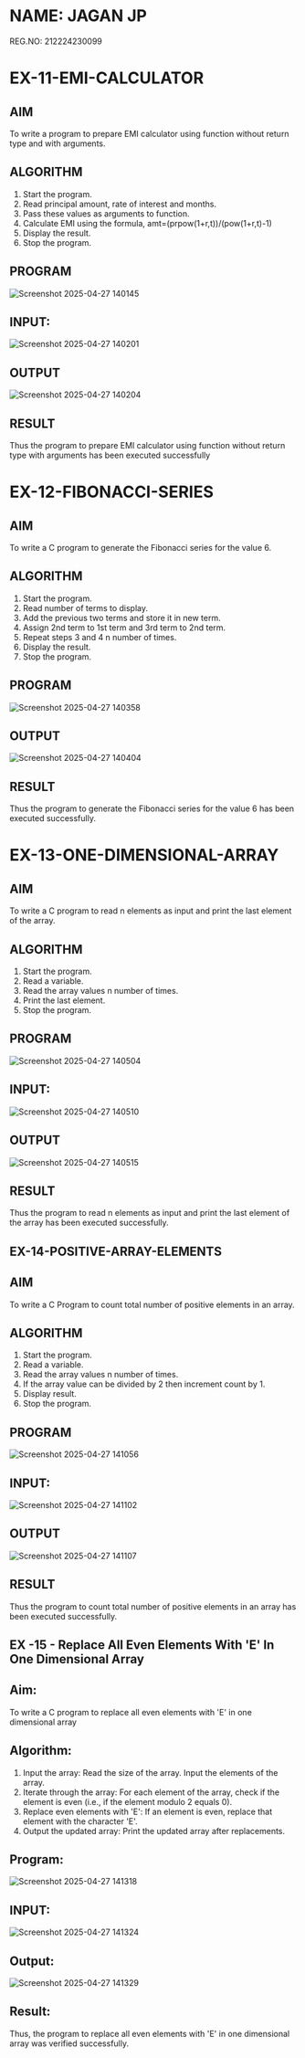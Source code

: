 # NAME: JAGAN JP
REG.NO: 212224230099

# EX-11-EMI-CALCULATOR
## AIM

To write a program to prepare EMI calculator using function without return type and with arguments.

## ALGORITHM
1.	Start the program.
2.	Read principal amount, rate of interest and months.
3.	Pass these values as arguments to function.
4.	Calculate EMI using the formula, amt=(prpow(1+r,t))/(pow(1+r,t)-1)
5.	Display the result.
6.	Stop the program.

## PROGRAM

![Screenshot 2025-04-27 140145](https://github.com/user-attachments/assets/98c39e58-5706-4575-bcde-6195519db53d)

## INPUT:

![Screenshot 2025-04-27 140201](https://github.com/user-attachments/assets/25fea2ce-3062-4dcd-80fa-7316e1ff511d)

## OUTPUT

![Screenshot 2025-04-27 140204](https://github.com/user-attachments/assets/9e1f092f-6d16-478b-a8ac-8cff5971db7d)

## RESULT

Thus the program to prepare EMI calculator using function without return type with arguments has been executed successfully
 
 

# EX-12-FIBONACCI-SERIES
## AIM
To write a C program to generate the Fibonacci series for the value 6.

## ALGORITHM
1.	Start the program.
2.	Read number of terms to display.
3.	Add the previous two terms and store it in new term.
4.	Assign 2nd term to 1st term and 3rd term to 2nd term.
5.	Repeat steps 3 and 4 n number of times.
6.	Display the result.
7.	Stop the program.

## PROGRAM

![Screenshot 2025-04-27 140358](https://github.com/user-attachments/assets/24882074-21b9-4da5-8ed7-4d284dce9dd4)

## OUTPUT

![Screenshot 2025-04-27 140404](https://github.com/user-attachments/assets/787a364c-1950-4891-a011-a488265f16e2)

## RESULT
Thus the program to generate the Fibonacci series for the value 6 has been executed successfully.
 
 

# EX-13-ONE-DIMENSIONAL-ARRAY
## AIM
To write a C program to read n elements as input and print the last element of the array.

## ALGORITHM
1.	Start the program.
2.	Read a variable.
3.	Read the array values n number of times.
4.	Print the last element.
5.	Stop the program.

## PROGRAM

![Screenshot 2025-04-27 140504](https://github.com/user-attachments/assets/2993d6cf-7eb7-4de7-8113-0064ab3be9a6)

## INPUT:

![Screenshot 2025-04-27 140510](https://github.com/user-attachments/assets/bd0d8ade-42e1-49e6-8807-7685a26e1d2f)

## OUTPUT

![Screenshot 2025-04-27 140515](https://github.com/user-attachments/assets/23c6659e-e4b0-4e2e-8b71-09e94b1a9941)

## RESULT
Thus the program to read n elements as input and print the last element of the array has been executed successfully.
 


## EX-14-POSITIVE-ARRAY-ELEMENTS
## AIM
To write a C Program to count total number of positive elements in an array.

## ALGORITHM
1.	Start the program.
2.	Read a variable.
3.	Read the array values n number of times.
4.	If the array value can be divided by 2 then increment count by 1.
5.	Display result.
6.	Stop the program.

## PROGRAM

![Screenshot 2025-04-27 141056](https://github.com/user-attachments/assets/4647cbd5-8d8c-4d5f-8858-5f9888cbac7d)

## INPUT:

![Screenshot 2025-04-27 141102](https://github.com/user-attachments/assets/dd710a05-e4b2-4066-a343-1cb42bd47ec4)

## OUTPUT

![Screenshot 2025-04-27 141107](https://github.com/user-attachments/assets/ebac9f40-7843-43f4-915f-a931aa77b5d6)

## RESULT
Thus the program to count total number of positive elements in an array has been executed successfully.



## EX -15 - Replace All Even Elements With 'E' In One Dimensional Array

## Aim:
To write a C program to replace all even elements with 'E' in one dimensional array

## Algorithm:
1.	Input the array:
  Read the size of the array.
  Input the elements of the array.
2.	Iterate through the array:
 	For each element of the array, check if the element is even (i.e., if the element modulo 2 equals 0).
3.	Replace even elements with 'E':
     If an element is even, replace that element with the character 'E'.
4.	Output the updated array:
 Print the updated array after replacements.

## Program:

![Screenshot 2025-04-27 141318](https://github.com/user-attachments/assets/83bb7f3f-5c01-4843-95e2-d7c2d3d91b99)

## INPUT:

![Screenshot 2025-04-27 141324](https://github.com/user-attachments/assets/84bed006-9a20-4c2e-9ce6-f14822f6a0e1)

## Output:
 
![Screenshot 2025-04-27 141329](https://github.com/user-attachments/assets/0567ab25-4c21-49d8-a7cf-b38161180f76)

## Result:

Thus, the program to replace all even elements with 'E' in one dimensional array was verified successfully.



